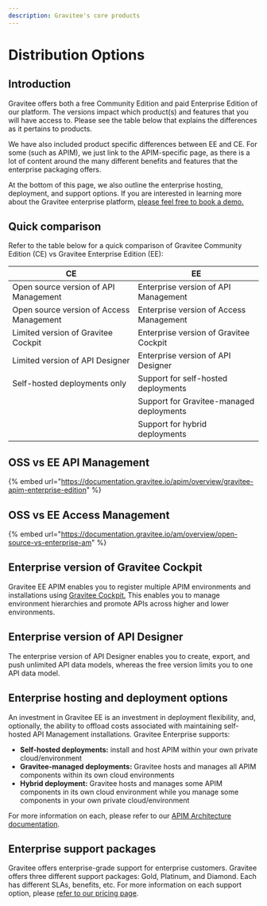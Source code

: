 ```yaml
---
description: Gravitee's core products
---
```


# Distribution Options

## Introduction

Gravitee offers both a free Community Edition and paid Enterprise Edition of our platform. The versions impact which product(s) and features that you will have access to. Please see the table below that explains the differences as it pertains to products.

We have also included product specific differences between EE and CE. For some (such as APIM), we just link to the APIM-specific page, as there is a lot of content around the many different benefits and features that the enterprise packaging offers.

At the bottom of this page, we also outline the enterprise hosting, deployment, and support options. If you are interested in learning more about the Gravitee enterprise platform, [please feel free to book a demo.](https://www.gravitee.io/demo)

## Quick comparison

Refer to the table below for a quick comparison of Gravitee Community Edition (CE) vs Gravitee Enterprise Edition (EE):

| CE                                       | EE                                       |
| ---------------------------------------- | ---------------------------------------- |
| Open source version of API Management    | Enterprise version of API Management     |
| Open source version of Access Management | Enterprise version of Access Management  |
| Limited version of Gravitee Cockpit      | Enterprise version of Gravitee Cockpit   |
| Limited version of API Designer          | Enterprise version of API Designer       |
| Self-hosted deployments only             | Support for self-hosted deployments      |
|                                          | Support for Gravitee-managed deployments |
|                                          | Support for hybrid deployments           |

## OSS vs EE API Management

{% embed url="https://documentation.gravitee.io/apim/overview/gravitee-apim-enterprise-edition" %}

## OSS vs EE Access Management

{% embed url="https://documentation.gravitee.io/am/overview/open-source-vs-enterprise-am" %}

## Enterprise version of Gravitee Cockpit

Gravitee EE APIM enables you to register multiple APIM environments and installations using [Gravitee Cockpit.](https://documentation.gravitee.io/gravitee-cloud) This enables you to manage environment hierarchies and promote APIs across higher and lower environments.

## Enterprise version of API Designer

The enterprise version of API Designer enables you to create, export, and push unlimited API data models, whereas the free version limits you to one API data model.

## Enterprise hosting and deployment options

An investment in Gravitee EE is an investment in deployment flexibility, and, optionally, the ability to offload costs associated with maintaining self-hosted API Management installations. Gravitee Enterprise supports:

* **Self-hosted deployments:** install and host APIM within your own private cloud/environment
* **Gravitee-managed deployments:** Gravitee hosts and manages all APIM components within its own cloud environments
* **Hybrid deployment:** Gravitee hosts and manages some APIM components in its own cloud environment while you manage some components in your own private cloud/environment

For more information on each, please refer to our [APIM Architecture documentation](https://documentation.gravitee.io/apim/overview/apim-architecture).

## Enterprise support packages

Gravitee offers enterprise-grade support for enterprise customers. Gravitee offers three different support packages: Gold, Platinum, and Diamond. Each has different SLAs, benefits, etc. For more information on each support option, please [refer to our pricing page](https://www.gravitee.io/pricing).
